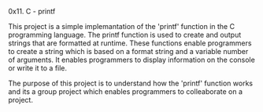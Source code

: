 0x11. C - printf

This project is a simple implemantation of the 'printf' function in the C programming language. The printf function is used to create and output strings that are formatted at runtime. These functions enable programmers to create a string which is based on a format string and a variable number of arguments. It enables programmers to display information on the console or write it to a file.

The purpose of this project is to understand how the 'printf' function works and its a group project which enables programmers to colleaborate on a project.
